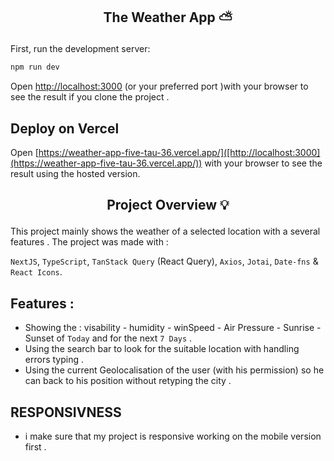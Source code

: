 
## <p align="center">The Weather App ⛅</p>

First, run the development server:

```bash
npm run dev
```

Open [http://localhost:3000](http://localhost:3000)  (or your preferred port )with your browser to see the result if you clone the project .

## Deploy on Vercel
Open [https://weather-app-five-tau-36.vercel.app/]([http://localhost:3000](https://weather-app-five-tau-36.vercel.app/)) with your browser to see the result using the hosted version.

## <p align="center">Project Overview 💡</p>

This project mainly shows the weather of a selected location with a several features  .
The project was made with :

  `NextJS`, `TypeScript`,
  `TanStack Query` (React Query), `Axios`,
  `Jotai`, `Date-fns` & `React Icons`.

## Features : 
- Showing the : visability - humidity - winSpeed - Air Pressure - Sunrise - Sunset of `Today` and for the next `7 Days` .
- Using the search bar to look for the suitable location with handling errors typing .
- Using the current Geolocalisation of the user (with his permission) so he can back to his position without retyping the city .

## RESPONSIVNESS 
- i make sure that my project is responsive working on the mobile version first .
